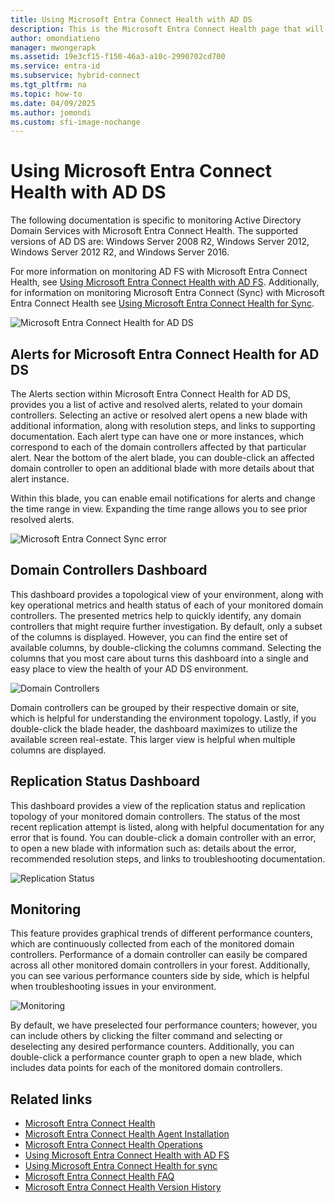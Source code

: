 ```yaml
---
title: Using Microsoft Entra Connect Health with AD DS
description: This is the Microsoft Entra Connect Health page that will discuss how to monitor AD DS.
author: omondiatieno
manager: mwongerapk
ms.assetid: 19e3cf15-f150-46a3-a10c-2990702cd700
ms.service: entra-id
ms.subservice: hybrid-connect
ms.tgt_pltfrm: na
ms.topic: how-to
ms.date: 04/09/2025
ms.author: jomondi
ms.custom: sfi-image-nochange
---
```

# Using Microsoft Entra Connect Health with AD DS
The following documentation is specific to monitoring Active Directory Domain Services with Microsoft Entra Connect Health. The supported versions of AD DS are: Windows Server 2008 R2, Windows Server 2012, Windows Server 2012 R2, and Windows Server 2016.

For more information on monitoring AD FS with Microsoft Entra Connect Health, see [Using Microsoft Entra Connect Health with AD FS](how-to-connect-health-adfs.md). Additionally, for information on monitoring Microsoft Entra Connect (Sync) with Microsoft Entra Connect Health see [Using Microsoft Entra Connect Health for Sync](how-to-connect-health-sync.md).

![Microsoft Entra Connect Health for AD DS](./media/how-to-connect-health-adds/domainservicesnapshot.PNG)

<a name='alerts-for-azure-ad-connect-health-for-ad-ds'></a>

## Alerts for Microsoft Entra Connect Health for AD DS
The Alerts section within Microsoft Entra Connect Health for AD DS, provides you a list of active and resolved alerts, related to your domain controllers. Selecting an active or resolved alert opens a new blade with additional information, along with resolution steps, and links to supporting documentation. Each alert type can have one or more instances, which correspond to each of the domain controllers affected by that particular alert. Near the bottom of the alert blade, you can double-click an affected domain controller to open an additional blade with more details about that alert instance.

Within this blade, you can enable email notifications for alerts and change the time range in view. Expanding the time range allows you to see prior resolved alerts.

![Microsoft Entra Connect Sync error](./media/how-to-connect-health-adds/aadconnect-health-adds-alerts.png)

## Domain Controllers Dashboard
This dashboard provides a topological view of your environment, along with key operational metrics and health status of each of your monitored domain controllers. The presented metrics help to quickly identify, any domain controllers that might require further investigation. By default, only a subset of the columns is displayed. However, you can find the entire set of available columns, by double-clicking the columns command. Selecting the columns that you most care about turns this dashboard into a single and easy place to view the health of your AD DS environment.

![Domain Controllers](./media/how-to-connect-health-adds/aadconnect-health-adds-domainsandsites-dashboard.png)

Domain controllers can be grouped by their respective domain or site, which is helpful for understanding the environment topology. Lastly, if you double-click the blade header, the dashboard maximizes to utilize the available screen real-estate. This larger view is helpful when multiple columns are displayed.

## Replication Status Dashboard
This dashboard provides a view of the replication status and replication topology of your monitored domain controllers. The status of the most recent replication attempt is listed, along with helpful documentation for any error that is found. You can double-click a domain controller with an error, to open a new blade with information such as: details about the error, recommended resolution steps, and links to troubleshooting documentation.

![Replication Status](./media/how-to-connect-health-adds/aadconnect-health-adds-replication.png)

## Monitoring
This feature provides graphical trends of different performance counters, which are continuously collected from each of the monitored domain controllers. Performance of a domain controller can easily be compared across all other monitored domain controllers in your forest. Additionally, you can see various performance counters side by side, which is helpful when troubleshooting issues in your environment.

![Monitoring](./media/how-to-connect-health-adds/aadconnect-health-adds-monitoring.png)

By default, we have preselected four performance counters; however, you can include others by clicking the filter command and selecting or deselecting any desired performance counters. Additionally, you can double-click a performance counter graph to open a new blade, which includes data points for each of the monitored domain controllers.

## Related links
* [Microsoft Entra Connect Health](./whatis-azure-ad-connect.md)
* [Microsoft Entra Connect Health Agent Installation](how-to-connect-health-agent-install.md)
* [Microsoft Entra Connect Health Operations](how-to-connect-health-operations.md)
* [Using Microsoft Entra Connect Health with AD FS](how-to-connect-health-adfs.md)
* [Using Microsoft Entra Connect Health for sync](how-to-connect-health-sync.md)
* [Microsoft Entra Connect Health FAQ](reference-connect-health-faq.yml)
* [Microsoft Entra Connect Health Version History](reference-connect-health-version-history.md)
